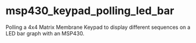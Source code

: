 # msp430_keypad_polling_led_bar
Polling a 4x4 Matrix Membrane Keypad to display different sequences on a LED bar graph with an MSP430.
